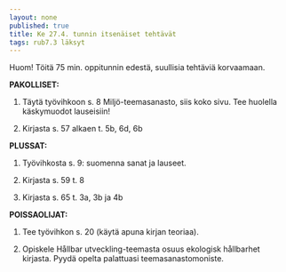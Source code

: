 ```yaml
---
layout: none
published: true
title: Ke 27.4. tunnin itsenäiset tehtävät
tags: rub7.3 läksyt
---
```

Huom! Töitä 75 min. oppitunnin edestä, suullisia tehtäviä korvaamaan.

**PAKOLLISET:**

1. Täytä työvihkoon s. 8 Miljö-teemasanasto, siis koko sivu. Tee huolella käskymuodot lauseisiin!

2. Kirjasta s. 57 alkaen t. 5b, 6d, 6b


**PLUSSAT:**

1. Työvihkosta s. 9: suomenna sanat ja lauseet.

2. Kirjasta s. 59 t. 8

3. Kirjasta s. 65 t. 3a, 3b ja 4b

**POISSAOLIJAT:**

1. Tee työvihkon s. 20 (käytä apuna kirjan teoriaa).

2. Opiskele Hållbar utveckling-teemasta osuus ekologisk hållbarhet kirjasta. Pyydä opelta palattuasi teemasanastomoniste.
